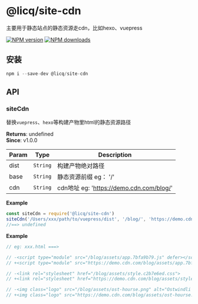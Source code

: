 # @licq/site-cdn

主要用于静态站点的静态资源走cdn，比如hexo、vuepress

[![NPM version][npm-image]][npm-url] [![NPM downloads][download-image]][download-url]

[npm-image]: http://img.shields.io/npm/v/@licq/site-cdn.svg?style=flat-square
[npm-url]: http://npmjs.org/package/@licq/site-cdn
[download-image]: https://img.shields.io/npm/dm/@licq/site-cdn.svg?style=flat-square
[download-url]: https://npmjs.org/package/@licq/site-cdn

## 安装

```js
npm i --save-dev @licq/site-cdn
```

## API

### siteCdn 

替换`vuepress`、`hexo`等构建产物里html的静态资源路径


**Returns**: undefined  
**Since**: v1.0.0  

| Param | Type | Description |
| --- | --- | --- |
| dist | <code>String</code> | 构建产物绝对路径 |
| base | <code>String</code> | 静态资源前缀 eg： '/' | '/blog/' |
| cdn | <code>String</code> | cdn地址 eg: 'https://demo.cdn.com/blog/' |

**Example**  
```js
const siteCdn = require('@licq/site-cdn')
siteCdn('/Users/xxx/path/to/vuepress/dist', '/blog/', 'https://demo.cdn.com/blog/')
//==> undefined
```
**Example**  
```js
// eg: xxx.html ===>

// -<script type="module" src="/blog/assets/app.7bfa9b79.js" defer></script>
// +<script type="module" src="https://demo.cdn.com/blog/assets/app.7bfa9b79.js" defer></script>

// -<link rel="stylesheet" href="/blog/assets/style.c2b7e6ed.css">
// +<link rel="stylesheet" href="https://demo.cdn.com/blog/assets/style.c2b7e6ed.css">

// -<img class="logo" src="/blog/assets/ost-hourse.png" alt="Ostwindli's Asenal">
// +<img class="logo" src="https://demo.cdn.com/blog/assets/ost-hourse.png" alt="Ostwindli's Asenal">
```


